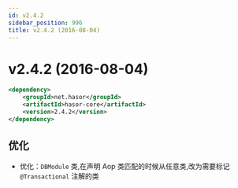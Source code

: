 ```yaml
---
id: v2.4.2
sidebar_position: 996
title: v2.4.2 (2016-08-04)
---
```


# v2.4.2 (2016-08-04)

```xml
<dependency>
    <groupId>net.hasor</groupId>
    <artifactId>hasor-core</artifactId>
    <version>2.4.2</version>
</dependency>
```

## 优化
- 优化：`DBModule` 类,在声明 Aop 类匹配的时候从任意类,改为需要标记 `@Transactional` 注解的类